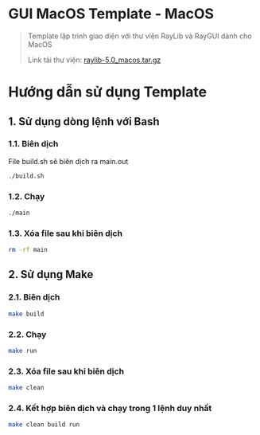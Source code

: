 # **GUI MacOS Template - MacOS**

> Template lập trình giao diện với thư viện RayLib và RayGUI dành cho MacOS
>
> Link tải thư viện: [raylib-5.0_macos.tar.gz](https://github.com/raysan5/raylib/releases/tag/5.0)

# **Hướng dẫn sử dụng Template**

## **1. Sử dụng dòng lệnh với Bash**

### **1.1. Biên dịch**

File build.sh sẽ biên dịch ra main.out

```bash
./build.sh
```

### **1.2. Chạy**

```bash
./main
```

### **1.3. Xóa file sau khi biên dịch**

```bash
rm -rf main
```

## **2. Sử dụng Make**

### **2.1. Biên dịch**

```bash
make build
```

### **2.2. Chạy**

```bash
make run
```

### **2.3. Xóa file sau khi biên dịch**

```bash
make clean
```

### **2.4. Kết hợp biên dịch và chạy trong 1 lệnh duy nhất**

```bash
make clean build run
```
